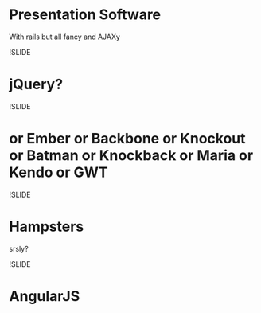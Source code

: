 # Presentation Software
With rails but all fancy and AJAXy

!SLIDE

# jQuery?

!SLIDE

# or Ember or Backbone or Knockout or Batman or Knockback or Maria or Kendo or GWT

!SLIDE

# Hampsters
srsly?

!SLIDE

# AngularJS
